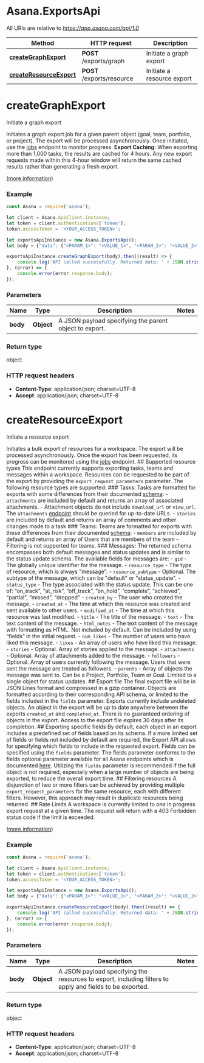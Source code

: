 # Asana.ExportsApi

All URIs are relative to *https://app.asana.com/api/1.0*

Method | HTTP request | Description
------------- | ------------- | -------------
[**createGraphExport**](ExportsApi.md#createGraphExport) | **POST** /exports/graph | Initiate a graph export
[**createResourceExport**](ExportsApi.md#createResourceExport) | **POST** /exports/resource | Initiate a resource export

<a name="createGraphExport"></a>
# **createGraphExport**

Initiate a graph export

Initiates a graph export job for a given parent object (goal, team, portfolio, or project). The export will be processed asynchronously. Once initiated, use the [jobs](/reference/getjob) endpoint to monitor progress.  **Export Caching:** When exporting more than 1,000 tasks, the results are cached for 4 hours. Any new export requests made within this 4-hour window will return the same cached results rather than generating a fresh export.

([more information](https://developers.asana.com/reference/creategraphexport))

### Example
```javascript
const Asana = require('asana');

let client = Asana.ApiClient.instance;
let token = client.authentications['token'];
token.accessToken = '<YOUR_ACCESS_TOKEN>';

let exportsApiInstance = new Asana.ExportsApi();
let body = {"data": {"<PARAM_1>": "<VALUE_1>", "<PARAM_2>": "<VALUE_2>",}}; // Object | A JSON payload specifying the parent object to export.

exportsApiInstance.createGraphExport(body).then((result) => {
    console.log('API called successfully. Returned data: ' + JSON.stringify(result.data, null, 2));
}, (error) => {
    console.error(error.response.body);
});

```

### Parameters

Name | Type | Description  | Notes
------------- | ------------- | ------------- | -------------
 **body** | **Object**| A JSON payload specifying the parent object to export. | 

### Return type

object

### HTTP request headers

 - **Content-Type**: application/json; charset=UTF-8
 - **Accept**: application/json; charset=UTF-8

<a name="createResourceExport"></a>
# **createResourceExport**

Initiate a resource export

Initiates a bulk export of resources for a workspace. The export will be processed asynchronously. Once the export has been requested, its progress can be monitored using the [jobs](/reference/getjob) endpoint.  ## Supported resource types This endpoint currently supports exporting tasks, teams and messages within a workspace. Resources can be requested to be part of the export by providing the `export_request_parameters` parameter. The following resource types are supported:  ### Tasks: Tasks are formatted for exports with some differences from their documented [schema](/reference/tasks):   - `attachments` are included by default and returns an array of associated attachments.   - Attachment objects do not include `download_url` or `view_url`. The `attachments` [endpoint](/reference/attachment) should be queried for up-to-date URLs.   - `stories` are included by default and returns an array of comments and other changes made to a task  ### Teams: Teams are formatted for exports with these differences from their documented [schema](/reference/teams):   - `members` are included by default and returns an array of Users that are members of the team   - Filtering is not supported for teams.  ### Messages: The returned schema encompasses both default messages and status updates and is similar to the status update schema. The available fields for messages are:   - `gid` - The globally unique identifier for the message.   - `resource_type` - The type of resource, which is always \"message\".   - `resource_subtype` - Optional. The subtype of the message, which can be \"default\" or \"status_update\".   - `status_type` - The type associated with the status update. This can be one of: “on_track”, “at_risk”, “off_track”, “on_hold”, “complete”, “achieved”, “partial”, “missed”, “dropped”   - `created_by` - The user who created the message.   - `created_at` - The time at which this resource was created and sent available to other users.   - `modified_at` - The time at which this resource was last modified.   - `title` - The title of the message.   - `text` - The text content of the message.   - `html_notes` - The text content of the message with formatting as HTML. Not included by default. Can be included by using “fields” in the initial request.   - `num_likes` - The number of users who have liked this message.   - `likes` - An array of users who have liked this message.   - `stories` - Optional. Array of stories applied to the message.   - `attachments` - Optional. Array of attachments added to the message.   - `followers` - Optional. Array of users currently following the message. Users that were sent the message are treated as followers.   - `parents` - Array of objects the message was sent to. Can be a Project, Portfolio, Team or Goal. Limited to a single object for status updates.   ## Export file The final export file will be in JSON Lines format and compressed in a gzip container.  Objects are formatted according to their corresponding API schema, or limited to the fields included in the `fields` parameter. Exports currently include undeleted objects.  An object in the export will be up to date anywhere between the exports `created_at` and `completed_at`. There is no guaranteed ordering of objects in the export.  Access to the export file expires 30 days after its completion.  ## Exporting specific fields By default, each object in an export includes a predefined set of fields based on its schema. If a more limited set of fields or fields not included by default are required, the Export API allows for specifying which fields to include in the requested export.  Fields can be specified using the `fields` parameter. The fields parameter conforms to the fields optional parameter available for all Asana endpoints which is documented [here](https://developers.asana.com/docs/inputoutput-options).  Utilizing the `fields` parameter is recommended if the full object is not required, especially when a large number of objects are being exported, to reduce the overall export time.  ## Filtering resources A disjunction of two or more filters can be achieved by providing multiple `export_request_parameters` for the same resource, each with different filters. However, this approach may result in duplicate resources being returned.  ## Rate Limits A workspace is currently limited to *one* in progress export request at a given time. The request will return with a 403 Forbidden status code if the limit is exceeded.

([more information](https://developers.asana.com/reference/createresourceexport))

### Example
```javascript
const Asana = require('asana');

let client = Asana.ApiClient.instance;
let token = client.authentications['token'];
token.accessToken = '<YOUR_ACCESS_TOKEN>';

let exportsApiInstance = new Asana.ExportsApi();
let body = {"data": {"<PARAM_1>": "<VALUE_1>", "<PARAM_2>": "<VALUE_2>",}}; // Object | A JSON payload specifying the resources to export, including filters to apply and fields to be exported.

exportsApiInstance.createResourceExport(body).then((result) => {
    console.log('API called successfully. Returned data: ' + JSON.stringify(result.data, null, 2));
}, (error) => {
    console.error(error.response.body);
});

```

### Parameters

Name | Type | Description  | Notes
------------- | ------------- | ------------- | -------------
 **body** | **Object**| A JSON payload specifying the resources to export, including filters to apply and fields to be exported. | 

### Return type

object

### HTTP request headers

 - **Content-Type**: application/json; charset=UTF-8
 - **Accept**: application/json; charset=UTF-8

